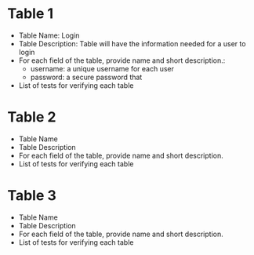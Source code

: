 # Table 1
* Table Name: Login
* Table Description: Table will have the information needed for a user to login
* For each field of the table, provide name and short description.:
  - username: a unique username for each user
  - password: a secure password that 
* List of tests for verifying each table
  
# Table 2
* Table Name
* Table Description
* For each field of the table, provide name and short description.
* List of tests for verifying each table

# Table 3
* Table Name
* Table Description
* For each field of the table, provide name and short description.
* List of tests for verifying each table
